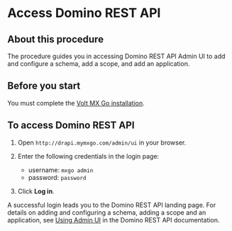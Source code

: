 # Access Domino REST API

## About this procedure

The procedure guides you in accessing Domino REST API Admin UI to add and configure a schema, add a scope, and add an application.

## Before you start

You must complete the [Volt MX Go installation](../tutorials/installation.md).

## To access Domino REST API

1. Open `http://drapi.mymxgo.com/admin/ui` in your browser. 
2. Enter the following credentials in the login page: 

    - username: `mxgo admin`
    - password: `password` 

3. Click **Log in**.  

A successful login leads you to the Domino REST API landing page. For details on adding and configuring a schema, adding a scope and an application, see [Using Admin UI](https://opensource.hcltechsw.com/Domino-rest-api/references/usingdominorestapi/administrationui.html) in the Domino REST API documentation. 
